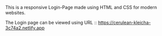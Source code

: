 This is a responsive Login-Page made using HTML and CSS for modern websites.

The Login page can be viewed using URL :: https://cerulean-kleicha-3c74a2.netlify.app

